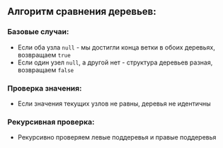 ## Алгоритм сравнения деревьев:

### Базовые случаи:
- Если оба узла `null` - мы достигли конца ветки в обоих деревьях, возвращаем `true`
- Если один узел `null`, а другой нет - структура деревьев разная, возвращаем `false`

### Проверка значения:
- Если значения текущих узлов не равны, деревья не идентичны

### Рекурсивная проверка:
- Рекурсивно проверяем левые поддеревья и правые поддеревья